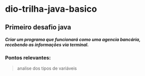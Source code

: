# dio-trilha-java-basico

## Primeiro desafio java

##### Criar um programa que funcionará como uma agencia bancária, recebendo as informações via terminal. 
### Pontos relevantes:
> analise dos tipos de variáveis
